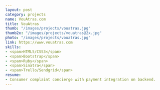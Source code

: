 ```yaml
---
layout: post
category: projects
name: VouAtras.com
title: VouAtras
thumb: "/images/projects/vouatras.jpg"
thumb2x: "/images/projects/vouatras@2x.jpg"
photo: "/images/projects/vouatras.jpg"
link: https://www.vouatras.com
skills:
- <span>HTML5/CSS3</span>
- <span>Bootstrap</span>
- <span>Ruby</span>
- <span>Sinatra</span>
- <span>Trello/Sendgrid</span>
resume:
- Consumer complaint concierge with payment integration on backend.
---
```

